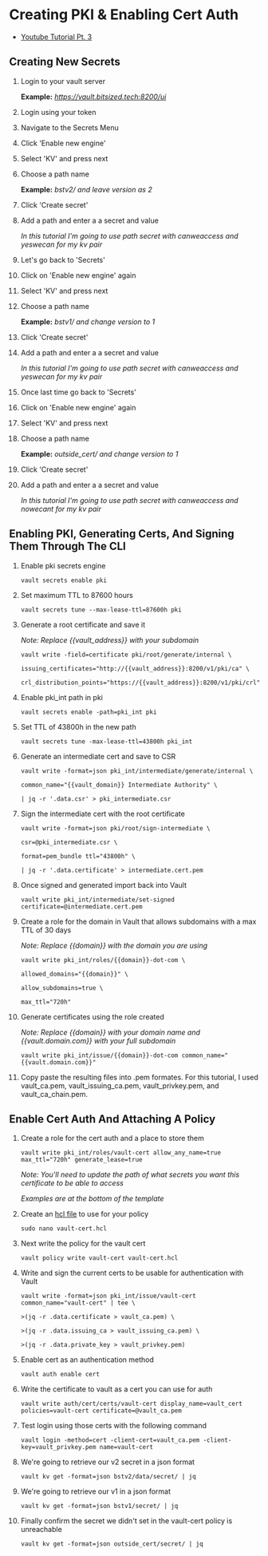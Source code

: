# Creating PKI & Enabling Cert Auth

- [Youtube Tutorial Pt. 3](https://youtu.be/_Nqx0guy5RY)

## Creating New Secrets

1. Login to your vault server 

	**Example:** _https://vault.bitsized.tech:8200/ui_

2. Login using your token

3. Navigate to the Secrets Menu

4. Click 'Enable new engine'

5. Select 'KV' and press next

6. Choose a path name 

	**Example:** _bstv2/ and leave version as 2_

7. Click 'Create secret'

8. Add a path and enter a a secret and value

	_In this tutorial I'm going to use path secret with canweaccess and yeswecan for my kv pair_

9. Let's go back to 'Secrets'

10. Click on 'Enable new engine' again

11. Select 'KV' and press next

12. Choose a path name 

	**Example:** _bstv1/ and change version to 1_

13. Click 'Create secret'

14. Add a path and enter a a secret and value

	_In this tutorial I'm going to use path secret with canweaccess and yeswecan for my kv pair_

15. Once last time go back to 'Secrets'

16. Click on 'Enable new engine' again

17. Select 'KV' and press next

12. Choose a path name 

	**Example:** _outside_cert/ and change version to 1_

13. Click 'Create secret'

14. Add a path and enter a a secret and value

	_In this tutorial I'm going to use path secret with canweaccess and nowecant for my kv pair_

## Enabling PKI, Generating Certs, And Signing Them Through The CLI

1. Enable pki secrets engine

	`vault secrets enable pki`

2. Set maximum TTL to 87600 hours

	`vault secrets tune --max-lease-ttl=87600h pki`

3. Generate a root certificate and save it

	_Note: Replace {{vault_address}} with your subdomain_

	`vault write -field=certificate pki/root/generate/internal \`

	`issuing_certificates="http://{{vault_address}}:8200/v1/pki/ca" \`

	`crl_distribution_points="https://{{vault_address}}:8200/v1/pki/crl"`

4. Enable pki_int path in pki

	`vault secrets enable -path=pki_int pki`

5. Set TTL of 43800h in the new path

	`vault secrets tune -max-lease-ttl=43800h pki_int`

6. Generate an intermediate cert and save to CSR

	`vault write -format=json pki_int/intermediate/generate/internal \`

	`common_name="{{vault_domain}} Intermediate Authority" \`

	`| jq -r '.data.csr' > pki_intermediate.csr `

7. Sign the intermediate cert with the root certificate

	`vault write -format=json pki/root/sign-intermediate \`

	`csr=@pki_intermediate.csr \`

	`format=pem_bundle ttl="43800h" \`

	`| jq -r '.data.certificate' > intermediate.cert.pem`

8. Once signed and generated import back into Vault

	`vault write pki_int/intermediate/set-signed certificate=@intermediate.cert.pem`

9. Create a role for the domain in Vault that allows subdomains with a max TTL of 30 days

	_Note: Replace {{domain}} with the domain you are using_

	`vault write pki_int/roles/{{domain}}-dot-com \`

	`allowed_domains="{{domain}}" \`

	`allow_subdomains=true \`

	`max_ttl="720h"`

10. Generate certificates using the role created

	_Note: Replace {{domain}} with your domain name and {{vault.domain.com}} with your full subdomain_

	`vault write pki_int/issue/{{domain}}-dot-com common_name="{{vault.domain.com}}"`

11. Copy paste the resulting files into .pem formates. For this tutorial, I used vault_ca.pem, vault_issuing_ca.pem, vault_privkey.pem, and vault_ca_chain.pem.

## Enable Cert Auth And Attaching A Policy

1. Create a role for the cert auth and a place to store them

	`vault write pki_int/roles/vault-cert allow_any_name=true max_ttl="720h" generate_lease=true`

	_Note: You'll need to update the path of what secrets you want this certificate to be able to access_

	_Examples are at the bottom of the template_

2. Create an [hcl file](template/vault-cert.hcl) to use for your policy

	`sudo nano vault-cert.hcl`

3. Next write the policy for the vault cert

	`vault policy write vault-cert vault-cert.hcl`

4. Write and sign the current certs to be usable for authentication with Vault

	`vault write -format=json pki_int/issue/vault-cert common_name="vault-cert" | tee \`

	`>(jq -r .data.certificate > vault_ca.pem) \`

	`>(jq -r .data.issuing_ca > vault_issuing_ca.pem) \`

	`>(jq -r .data.private_key > vault_privkey.pem)`

5. Enable cert as an authentication method

	`vault auth enable cert`

6. Write the certificate to vault as a cert you can use for auth

	`vault write auth/cert/certs/vault-cert display_name=vault_cert policies=vault-cert certificate=@vault_ca.pem`

7. Test login using those certs with the following command

	`vault login -method=cert -client-cert=vault_ca.pem -client-key=vault_privkey.pem name=vault-cert`

8. We're going to retrieve our v2 secret in a json format

	`vault kv get -format=json bstv2/data/secret/ | jq`

10. We're going to retrieve our v1 in a json format

	`vault kv get -format=json bstv1/secret/ | jq`

11. Finally confirm the secret we didn't set in the vault-cert policy is unreachable

	`vault kv get -format=json outside_cert/secret/ | jq`